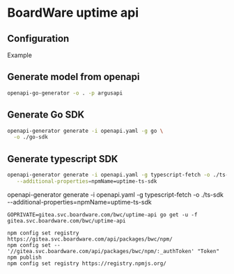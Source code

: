 # BoardWare uptime api

## Configuration

Example

## Generate model from openapi

```bash
openapi-go-generator -o . -p argusapi
```

## Generate Go SDK

```bash
openapi-generator generate -i openapi.yaml -g go \
  -o ./go-sdk
```

## Generate typescript SDK

```bash
openapi-generator generate -i openapi.yaml -g typescript-fetch -o ./ts-sdk \
   --additional-properties=npmName=uptime-ts-sdk
```

openapi-generator generate -i openapi.yaml -g typescript-fetch -o ./ts-sdk \
 --additional-properties=npmName=uptime-ts-sdk

```
GOPRIVATE=gitea.svc.boardware.com/bwc/uptime-api go get -u -f gitea.svc.boardware.com/bwc/uptime-api
```

```
npm config set registry https://gitea.svc.boardware.com/api/packages/bwc/npm/
npm config set -- '//gitea.svc.boardware.com/api/packages/bwc/npm/:_authToken' "Token"
npm publish
npm config set registry https://registry.npmjs.org/
```
